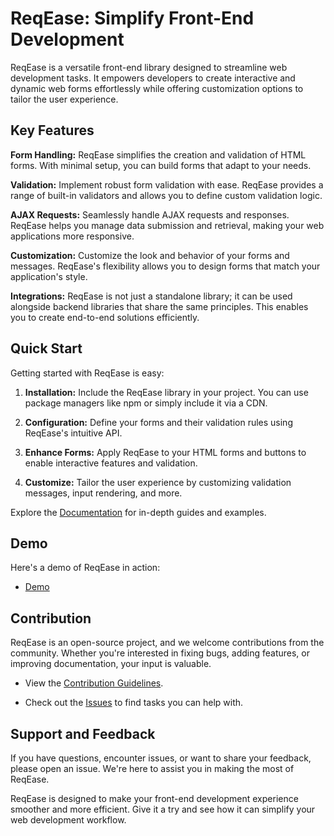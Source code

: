 # ReqEase: Simplify Front-End Development

ReqEase is a versatile front-end library designed to streamline web development tasks. It empowers developers to create interactive and dynamic web forms effortlessly while offering customization options to tailor the user experience.

## Key Features

**Form Handling:** ReqEase simplifies the creation and validation of HTML forms. With minimal setup, you can build forms that adapt to your needs.

**Validation:** Implement robust form validation with ease. ReqEase provides a range of built-in validators and allows you to define custom validation logic.

**AJAX Requests:** Seamlessly handle AJAX requests and responses. ReqEase helps you manage data submission and retrieval, making your web applications more responsive.

**Customization:** Customize the look and behavior of your forms and messages. ReqEase's flexibility allows you to design forms that match your application's style.

**Integrations:** ReqEase is not just a standalone library; it can be used alongside backend libraries that share the same principles. This enables you to create end-to-end solutions efficiently.

## Quick Start

Getting started with ReqEase is easy:

1. **Installation:** Include the ReqEase library in your project. You can use package managers like npm or simply include it via a CDN.

2. **Configuration:** Define your forms and their validation rules using ReqEase's intuitive API.

3. **Enhance Forms:** Apply ReqEase to your HTML forms and buttons to enable interactive features and validation.

4. **Customize:** Tailor the user experience by customizing validation messages, input rendering, and more.

Explore the [Documentation](https://hichemtech.gitbook.io/reqease-docs/quick-start) for in-depth guides and examples.

## Demo

Here's a demo of ReqEase in action:
- [Demo](https://reqease.github.io/ReqEase/)

## Contribution

ReqEase is an open-source project, and we welcome contributions from the community. Whether you're interested in fixing bugs, adding features, or improving documentation, your input is valuable.

- View the [Contribution Guidelines](https://hichemtech.gitbook.io/reqease-docs/community/contributing-to-reqease).

- Check out the [Issues](https://github.com/ReqEase/ReqEase/issues/new/choose) to find tasks you can help with.

## Support and Feedback

If you have questions, encounter issues, or want to share your feedback, please open an issue. We're here to assist you in making the most of ReqEase.

ReqEase is designed to make your front-end development experience smoother and more efficient. Give it a try and see how it can simplify your web development workflow.
